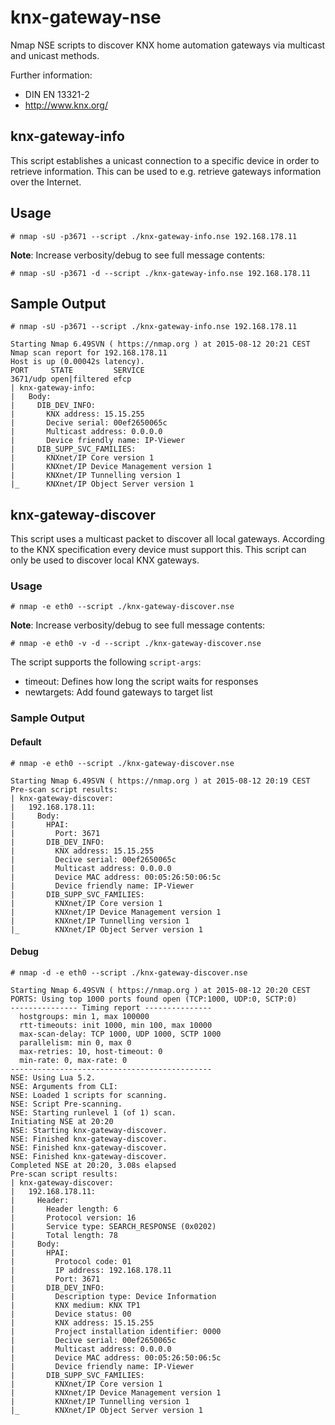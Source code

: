 # knx-gateway-nse
Nmap NSE scripts to discover KNX home automation gateways via multicast and unicast methods.

Further information:
* DIN EN 13321-2
* http://www.knx.org/

## knx-gateway-info

This script establishes a unicast connection to a specific device in order to retrieve information. This can be used to e.g. retrieve gateways information over the Internet.

## Usage

```
# nmap -sU -p3671 --script ./knx-gateway-info.nse 192.168.178.11
```

**Note**: Increase verbosity/debug to see full message contents:

```
# nmap -sU -p3671 -d --script ./knx-gateway-info.nse 192.168.178.11
```

## Sample Output

```
# nmap -sU -p3671 --script ./knx-gateway-info.nse 192.168.178.11

Starting Nmap 6.49SVN ( https://nmap.org ) at 2015-08-12 20:21 CEST
Nmap scan report for 192.168.178.11
Host is up (0.00042s latency).
PORT     STATE         SERVICE
3671/udp open|filtered efcp
| knx-gateway-info:
|   Body:
|     DIB_DEV_INFO:
|       KNX address: 15.15.255
|       Decive serial: 00ef2650065c
|       Multicast address: 0.0.0.0
|       Device friendly name: IP-Viewer
|     DIB_SUPP_SVC_FAMILIES:
|       KNXnet/IP Core version 1
|       KNXnet/IP Device Management version 1
|       KNXnet/IP Tunnelling version 1
|_      KNXnet/IP Object Server version 1
```

## knx-gateway-discover

This script uses a multicast packet to discover all local gateways. According to the KNX specification every device must support this. This script can only be used to discover local KNX gateways.

### Usage

```
# nmap -e eth0 --script ./knx-gateway-discover.nse
```

**Note**: Increase verbosity/debug to see full message contents:

```
# nmap -e eth0 -v -d --script ./knx-gateway-discover.nse
```

The script supports the following `script-args`:
* timeout: Defines how long the script waits for responses
* newtargets: Add found gateways to target list

### Sample Output

#### Default

```
# nmap -e eth0 --script ./knx-gateway-discover.nse

Starting Nmap 6.49SVN ( https://nmap.org ) at 2015-08-12 20:19 CEST
Pre-scan script results:
| knx-gateway-discover:
|   192.168.178.11:
|     Body:
|       HPAI:
|         Port: 3671
|       DIB_DEV_INFO:
|         KNX address: 15.15.255
|         Decive serial: 00ef2650065c
|         Multicast address: 0.0.0.0
|         Device MAC address: 00:05:26:50:06:5c
|         Device friendly name: IP-Viewer
|       DIB_SUPP_SVC_FAMILIES:
|         KNXnet/IP Core version 1
|         KNXnet/IP Device Management version 1
|         KNXnet/IP Tunnelling version 1
|_        KNXnet/IP Object Server version 1
```

#### Debug

```
# nmap -d -e eth0 --script ./knx-gateway-discover.nse

Starting Nmap 6.49SVN ( https://nmap.org ) at 2015-08-12 20:20 CEST
PORTS: Using top 1000 ports found open (TCP:1000, UDP:0, SCTP:0)
--------------- Timing report ---------------
  hostgroups: min 1, max 100000
  rtt-timeouts: init 1000, min 100, max 10000
  max-scan-delay: TCP 1000, UDP 1000, SCTP 1000
  parallelism: min 0, max 0
  max-retries: 10, host-timeout: 0
  min-rate: 0, max-rate: 0
---------------------------------------------
NSE: Using Lua 5.2.
NSE: Arguments from CLI:
NSE: Loaded 1 scripts for scanning.
NSE: Script Pre-scanning.
NSE: Starting runlevel 1 (of 1) scan.
Initiating NSE at 20:20
NSE: Starting knx-gateway-discover.
NSE: Finished knx-gateway-discover.
NSE: Finished knx-gateway-discover.
NSE: Finished knx-gateway-discover.
Completed NSE at 20:20, 3.08s elapsed
Pre-scan script results:
| knx-gateway-discover:
|   192.168.178.11:
|     Header:
|       Header length: 6
|       Protocol version: 16
|       Service type: SEARCH_RESPONSE (0x0202)
|       Total length: 78
|     Body:
|       HPAI:
|         Protocol code: 01
|         IP address: 192.168.178.11
|         Port: 3671
|       DIB_DEV_INFO:
|         Description type: Device Information
|         KNX medium: KNX TP1
|         Device status: 00
|         KNX address: 15.15.255
|         Project installation identifier: 0000
|         Decive serial: 00ef2650065c
|         Multicast address: 0.0.0.0
|         Device MAC address: 00:05:26:50:06:5c
|         Device friendly name: IP-Viewer
|       DIB_SUPP_SVC_FAMILIES:
|         KNXnet/IP Core version 1
|         KNXnet/IP Device Management version 1
|         KNXnet/IP Tunnelling version 1
|_        KNXnet/IP Object Server version 1
```
